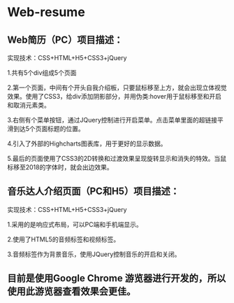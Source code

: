# Web-resume

## Web简历（PC）项目描述：

实现技术：CSS+HTML+H5+CSS3+jQuery

1.共有5个div组成5个页面

2.第一个页面，中间有个开头自我介绍板，只要鼠标移至上方，就会出现立体视觉效果。使用了CSS3，给div添加阴影部分，并用伪类:hover用于鼠标移至和开启和取消元素类。

3.右侧有个菜单按钮，通过JQuery控制进行开启菜单。点击菜单里面的超链接平滑到达5个页面标题的位置。

4.引入了外部的Highcharts图表库，用于更好的显示数据。

5.最后的页面使用了CSS3的2D转换和过渡效果呈现旋转显示和消失的特效。当鼠标移至2018的字体时，就会出边效果。


## 音乐达人介绍页面（PC和H5）项目描述：

实现技术：CSS+HTML+H5+CSS3+jQuery

1.采用的是响应式布局，可以PC端和手机端显示。

2.使用了HTML5的音频标签和视频标签。

3.音频标签作为背景音乐，使用JQuery控制音乐的开启和关闭。


## 目前是使用Google Chrome 游览器进行开发的，所以使用此游览器查看效果会更佳。

